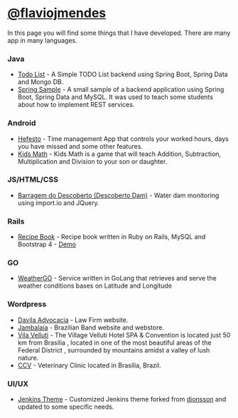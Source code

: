 # [@flaviojmendes](http://flaviojmend.es/)

In this page you will find some things that I have developed. There are many app in many languages.

### Java

  * [Todo List](https://github.com/flaviojmendes/todolist) - A Simple TODO List backend using Spring Boot, Spring Data and Mongo DB.
  * [Spring Sample](https://github.com/flaviojmendes/springSample) - A small sample of a backend application using Spring Boot, Spring Data and MySQL. It was used to teach some students about how to implement REST services.

### Android

  * [Hefesto](https://github.com/flaviojmendes/hefesto) - Time management App that controls your worked hours, days you have missed and some other features.
  * [Kids Math](https://github.com/flaviojmendes/mathApp) - Kids Math is a game that will teach Addition, Subtraction, Multiplication and Division to your son or daughter.

### JS/HTML/CSS

  * [Barragem do Descoberto (Descoberto Dam)](http://barragemdescoberto.com) - Water dam monitoring using import.io and JQuery.

### Rails

  * [Recipe Book](https://github.com/flaviojmendes/recipes-rails) - Recipe book written in Ruby on Rails, MySQL and Bootstrap 4 - [Demo](http://recipe.flaviojmend.es)

### GO

  * [WeatherGO](https://github.com/flaviojmendes/weathergo) - Service written in GoLang that retrieves and serve the weather conditions bases on Latitude and Longitude

### Wordpress

  * [Davila Advocacia](http://www.davilaadvocacia.com/) - Law Firm website.
  * [Jambalaia](http://bandajambalaia.com/) - Brazilian Band website and webstore.
  * [Vila Velluti](https://vilavelluti.com.br/) - The Village Velluti Hotel SPA & Convention is located just 50 km from Brasilia , located in one of the most beautiful areas of the Federal District , surrounded by mountains amidst a valley of lush nature.
  * [CCV](http://ccv.flaviojmend.es/) - Veterinary Clinic located in Brasília, Brazil.

### UI/UX

  * [Jenkins Theme](https://github.com/flaviojmendes/jenkins-atlassian-theme.git) - Customized Jenkins theme forked from [djonsson](https://github.com/djonsson/jenkins-atlassian-theme) and updated to some specific needs.
